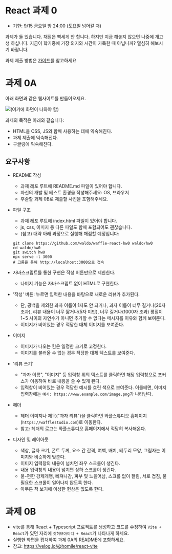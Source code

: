 # React 과제 0

* 기한: 9/15 금요일 밤 24:00 (토요일 넘어갈 때)

과제가 둘 있습니다. 채점은 빡세게 안 합니다. 하지만 지금 해놓지 않으면 나중에 개고생 하십니다.
지금이 학기중에 가장 의지와 시간이 가득한 때 아닙니까? 열심히 해보시기 바랍니다.

과제 제출 방법은 [가이드](../hw-guide.md)를 참고하세요

# 과제 0A

아래 화면과 같은 웹사이트를 만들어오세요.

![(여기에 화면이 나와야 함)](./hw.png)

과제의 목적은 아래와 같습니다:

- HTML을 CSS, JS와 함께 사용하는 데에 익숙해진다.
- 과제 제출에 익숙해진다.
- 구글링에 익숙해진다.

## 요구사항

- README 작성
  - 과제 레포 루트에 README.md 파일이 있어야 합니다.
  - 자신의 개발 및 테스트 환경을 작성해주세요: OS, 브라우저
  - 후술할 과제 0B로 제출할 사진을 포함해주세요.

- 파일 구조
  - 과제 레포 루트에 index.html 파일이 있어야 합니다.
  - js, css, 이미지 등 다른 파일도 함께 포함되어도 괜찮습니다.
  - (참고) 대략 아래 과정으로 실행해 채점할 예정입니다:
  ```
  git clone https://github.com/waldo/waffle-react-hw0 waldo/hw0
  cd waldo/hw0
  git switch hw0
  npx serve -l 3000
  # 크롬을 통해 http://localhost:3000으로 접속
  ```

- 자바스크립트를 통한 구현은 작성 버튼만으로 제한한다.
  - 나머지 기능은 자바스크립트 없이 HTML로 구현한다.
- '작성' 버튼: 누르면 입력한 내용을 바탕으로 새로운 리뷰가 추가된다.
  - 단, 공백을 제외한 과자 이름이 1자도 안 되거나, 과자 이름이 너무 길거나(20자 초과), 리뷰 내용이 너무 짧거나(5자 미만), 너무 길거나(1000자 초과) 평점이 1~5 사이의 자연수가 아니면 추가할 수 없다는 메시지를 이유와 함께 보여준다.
  - 이미지가 비어있는 경우 적당한 대체 이미지를 보여준다.
- 이미지
  - 이미지가 나오는 칸은 일정한 크기로 고정한다.
  - 이미지를 불러올 수 없는 경우 적당한 대체 텍스트를 보여준다.
- '리뷰 쓰기'
  - "과자 이름", "이미지" 등 입력창 위의 텍스트를 클릭하면 해당 입력창으로 포커스가 이동하여 바로 내용을 쓸 수 있게 된다.
  - 입력창이 비어있는 경우 적당한 예시를 흐린 색으로 보여준다. 이를테면, 이미지 입력창에는 `예시: https://www.example.com/image.png`가 나타난다.
- 헤더
  - 헤더 이미지나 제목("과자 리뷰")을 클릭하면 와플스튜디오 홈페이지(`https://wafflestudio.com`)로 이동한다.
  - 참고: 헤더의 로고는 와플스튜디오 홈페이지에서 적당히 복사해온다.
- 디자인 및 레이아웃
  - 색상, 글자 크기, 폰트 두께, 요소 간 간격, 여백, 배치, 테두리 모양, 그림자는 이미지와 비슷하게 맞춘다.
  - 이미지 입력창의 내용이 넘치면 좌우 스크롤이 생긴다.
  - 내용 입력창의 내용이 넘치면 상하 스크롤이 생긴다.
  - 불-편한 강제개행, 삐져나감, 짜부 및 느을어남, 스크롤 없이 잘림, 서로 겹침, 불필요한 스크롤이 일어나지 않도록 한다.
  - 아무튼 척 보기에 이상한 현상은 없도록 한다.

# 과제 0B

- vite를 통해 React + Typescript 프로젝트를 생성하고 코드를 수정하여 `Vite + React`가 있던 자리에 `깃허브아이디 + React`가 나타나게 하세요.
- 실행한 화면을 캡처하여 과제 0A의 README에 포함하세요.
- 참고: https://velog.io/@homile/react-vite
